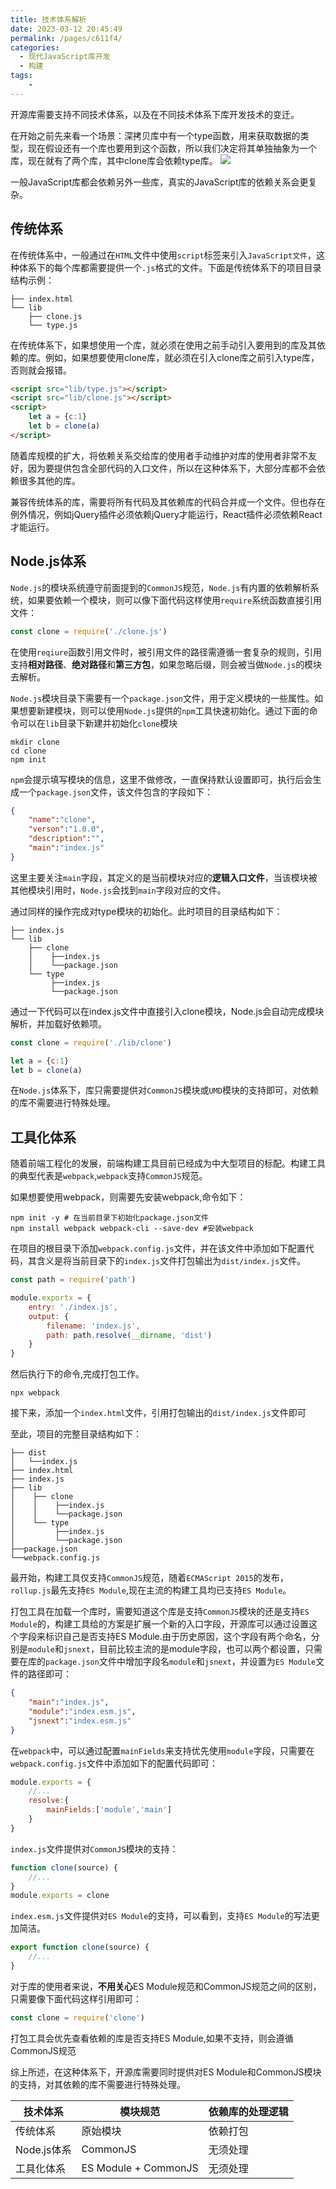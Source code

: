```yaml
---
title: 技术体系解析
date: 2023-03-12 20:45:49
permalink: /pages/c611f4/
categories:
  - 现代JavaScript库开发
  - 构建
tags:
    -
---
```

开源库需要支持不同技术体系，以及在不同技术体系下库开发技术的变迁。

在开始之前先来看一个场景：深拷贝库中有一个type函数，用来获取数据的类型，现在假设还有一个库也要用到这个函数，所以我们决定将其单独抽象为一个库，现在就有了两个库，其中clone库会依赖type库。
![](https://daodaoblogpicgo.oss-cn-shanghai.aliyuncs.com/img/20230312210033.png)

一般JavaScript库都会依赖另外一些库，真实的JavaScript库的依赖关系会更复杂。

## 传统体系
在传统体系中，一般通过在`HTML`文件中使用`script`标签来引入`JavaScript文件`，这种体系下的每个库都需要提供一个`.js`格式的文件。下面是传统体系下的项目目录结构示例：
```
├── index.html
└── lib
    ├── clone.js
    └── type.js
```
在传统体系下，如果想使用一个库，就必须在使用之前手动引入要用到的库及其依赖的库。例如，如果想要使用clone库，就必须在引入clone库之前引入type库，否则就会报错。
```html
<script src="lib/type.js"></script>
<script src="lib/clone.js"></script>
<script>
    let a = {c:1}
    let b = clone(a)
</script>
```
随着库规模的扩大，将依赖关系交给库的使用者手动维护对库的使用者非常不友好，因为要提供包含全部代码的入口文件，所以在这种体系下，大部分库都不会依赖很多其他的库。

兼容传统体系的库，需要将所有代码及其依赖库的代码合并成一个文件。但也存在例外情况，例如jQuery插件必须依赖jQuery才能运行，React插件必须依赖React才能运行。

## Node.js体系
`Node.js`的模块系统遵守前面提到的`CommonJS`规范，`Node.js`有内置的依赖解析系统，如果要依赖一个模块，则可以像下面代码这样使用`require`系统函数直接引用文件：
```js
const clone = require('./clone.js')
```
在使用`reqiure`函数引用文件时，被引用文件的路径需遵循一套复杂的规则，引用支持**相对路径**、**绝对路径**和**第三方包**，如果忽略后缀，则会被当做`Node.js`的模块去解析。

`Node.js`模块目录下需要有一个`package.json`文件，用于定义模块的一些属性。如果想要新建模块，则可以使用`Node.js`提供的`npm`工具快速初始化。通过下面的命令可以在`lib`目录下新建并初始化`clone`模块
```
mkdir clone
cd clone
npm init
```
`npm`会提示填写模块的信息，这里不做修改，一直保持默认设置即可，执行后会生成一个`package.json`文件，该文件包含的字段如下：
```json
{
    "name":"clone",
    "verson":"1.0.0",
    "description":"",
    "main":"index.js"
}
```
这里主要关注`main`字段，其定义的是当前模块对应的**逻辑入口文件**，当该模块被其他模块引用时，`Node.js`会找到`main`字段对应的文件。

通过同样的操作完成对type模块的初始化。此时项目的目录结构如下：
```
├── index.js
└── lib
    ├── clone
    │    ├──index.js
    │    └──package.json
    └── type
         ├──index.js
         └──package.json
```
通过一下代码可以在index.js文件中直接引入clone模块，Node.js会自动完成模块解析，并加载好依赖项。
```js
const clone = require('./lib/clone')

let a = {c:1}
let b = clone(a)
```
在`Node.js`体系下，库只需要提供对`CommonJS`模块或`UMD`模块的支持即可，对依赖的库不需要进行特殊处理。

## 工具化体系
随着前端工程化的发展，前端构建工具目前已经成为中大型项目的标配。构建工具的典型代表是`webpack`,`webpack`支持`CommonJS`规范。

如果想要使用webpack，则需要先安装webpack,命令如下：
```
npm init -y # 在当前目录下初始化package.json文件
npm install webpack webpack-cli --save-dev #安装webpack
```
在项目的根目录下添加`webpack.config.js`文件，并在该文件中添加如下配置代码，其含义是将当前目录下的`index.js`文件打包输出为`dist/index.js`文件。
```js
const path = require('path')

module.exportx = {
    entry: './index.js',
    output: {
        filename: 'index.js',
        path: path.resolve(__dirname, 'dist')
    }
}
```
然后执行下的命令,完成打包工作。
```
npx webpack
```

接下来，添加一个`index.html`文件，引用打包输出的`dist/index.js`文件即可

至此，项目的完整目录结构如下：
```
├── dist
│   └──index.js
├── index.html
├── index.js
├── lib
│    ├── clone
│    │    ├──index.js
│    │    └──package.json
│    └── type
│         ├──index.js
│         └──package.json
├──package.json
└──webpack.config.js
```
最开始，构建工具仅支持`CommonJS`规范，随着`ECMAScript 2015`的发布，`rollup.js`最先支持`ES Module`,现在主流的构建工具均已支持`ES Module`。

打包工具在加载一个库时，需要知道这个库是支持`CommonJS`模块的还是支持`ES Module`的，构建工具给的方案是扩展一个新的入口字段，开源库可以通过设置这个字段来标识自己是否支持ES Module.由于历史原因，这个字段有两个命名，分别是`module`和`jsnext`，目前比较主流的是module字段，也可以两个都设置，只需要在库的`package.json`文件中增加字段名`module`和`jsnext`，并设置为`ES Module`文件的路径即可：
```json
{
    "main":"index.js",
    "module":"index.esm.js",
    "jsnext":"index.esm.js"
}
```
在`webpack`中，可以通过配置`mainFields`来支持优先使用`module`字段，只需要在`webpack.config.js`文件中添加如下的配置代码即可：
```js
module.exports = {
    //...
    resolve:{
        mainFields:['module','main']
    }
}
```
`index.js`文件提供对`CommonJS`模块的支持：
```js
function clone(source) {
    //...
}
module.exports = clone
```
`index.esm.js`文件提供对`ES Module`的支持，可以看到，支持`ES Module`的写法更加简洁。
```js
export function clone(source) {
    //...
}
```
对于库的使用者来说，**不用关心**ES Module规范和CommonJS规范之间的区别，只需要像下面代码这样引用即可：
```js
const clone = require('clone')
```
打包工具会优先查看依赖的库是否支持ES Module,如果不支持，则会遵循CommonJS规范

综上所述，在这种体系下，开源库需要同时提供对ES Module和CommonJS模块的支持，对其依赖的库不需要进行特殊处理。

|  技术体系  |      模块规范      |依赖库的处理逻辑|
|-----------|--------------------|--------------|
|传统体系    |原始模块            |依赖打包       |
|Node.js体系 |CommonJS           |无须处理       |
|工具化体系  |ES Module + CommonJS|无须处理       |
